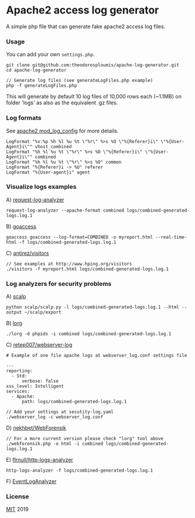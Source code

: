 # Apache2 access log generator
A simple php file that can generate fake apache2 access log files.

### Usage
You can add your own `settings.php`.

```
git clone git@github.com:theodorosploumis/apache-log-generator.git
cd apache-log-generator

// Generate log files (see generateLogFiles.php example)
php -f generateLogFiles.php
```
This will generate by default 10 log files of 10,000 rows each (~1.1MB) 
on folder 'logs' as also as the equivalent .gz files.

### Log formats

See [apache2 mod_log_config](http://httpd.apache.org/docs/current/mod/mod_log_config.html) for more details.

```
LogFormat "%v:%p %h %l %u %t \"%r\" %>s %O \"%{Referer}i\" \"%{User-Agent}i\"" vhost_combined
LogFormat "%h %l %u %t \"%r\" %>s %O \"%{Referer}i\" \"%{User-Agent}i\"" combined
LogFormat "%h %l %u %t \"%r\" %>s %O" common
LogFormat "%{Referer}i -> %U" referer
LogFormat "%{User-agent}i" agent
```

### Visualize logs examples
A) [request-log-analyzer](https://github.com/wvanbergen/request-log-analyzer) 
 
```
request-log-analyzer --apache-format combined logs/combined-generated-logs.log.1
```

B) [goaccess](https://goaccess.io)

```
goaccess goaccess --log-format=COMBINED -o myreport.html --real-time-html -f logs/combined-generated-logs.log.1
```

C) [antirez/visitors](https://github.com/antirez/visitors)

```
// See examples at http://www.hping.org/visitors
./visitors -f myreport.html logs/combined-generated-logs.log.1
```

### Log analyzers for security problems

A) [scalp](https://github.com/BalloonPlanet/apache-scalp)

```
python scalp/scalp.py -l logs/combined-generated-logs.log.1 --html --output ~/scalp/export
```

B) [lorg](https://github.com/jensvoid/lorg)

```
./lorg -d phpids -i combined logs/combined-generated-logs.log.1
```

C) [retep007/webserver-log](https://github.com/retep007/webserver-log)

```
# Example of one file apache logs at webserver_log.conf settings file

---
reporting:
  - Std:
      verbose: false
xss_level: Intelligent
services:
  - Apache:
      path: logs/combined-generated-logs.log.1

```

```
// Add your settings at secutity-log.yaml
./webserver_log -c webserver_log.conf
```

D) [nekhbet/WebForensik](https://github.com/nekhbet/WebForensik)

```
// For a more current version please check "lorg" tool above
./webforensik.php -o html -i combined logs/combined-generated-logs.log.1
```

E) [flrnull/http-logs-analyzer](https://github.com/flrnull/http-logs-analyzer)

```
http-logs-analyzer -f logs/combined-generated-logs.log.1
```

F) [EventLogAnalyzer](https://www.manageengine.com/products/eventlog/)


### License
[MIT](LICENSE) 2019
